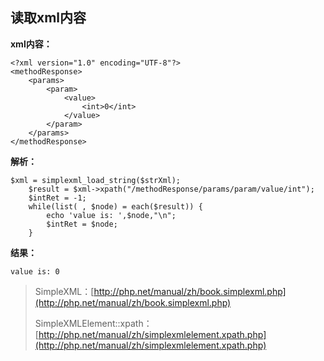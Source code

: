 ## 读取xml内容

**xml内容：**

```
<?xml version="1.0" encoding="UTF-8"?>
<methodResponse>
    <params>
        <param>
            <value>
                <int>0</int>
            </value>
        </param>
    </params>
</methodResponse>
```

**解析：**

```
$xml = simplexml_load_string($strXml);
    $result = $xml->xpath("/methodResponse/params/param/value/int");
    $intRet = -1;
    while(list( , $node) = each($result)) {
        echo 'value is: ',$node,"\n";
        $intRet = $node;
    }
```

**结果：**

```
value is: 0
```

> SimpleXML：[http://php.net/manual/zh/book.simplexml.php](http://php.net/manual/zh/book.simplexml.php)
>
> SimpleXMLElement::xpath：[http://php.net/manual/zh/simplexmlelement.xpath.php](http://php.net/manual/zh/simplexmlelement.xpath.php)



